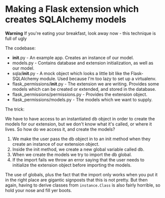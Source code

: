 # Making a Flask extension which creates SQLAlchemy models

**Warning** If you're eating your breakfast, look away now - this technique is full of ugly

The codebase:

- __init__.py - An example app.  Creates an instance of our model.
- models.py - Contains database and extension initialization, as well as our model.
- sqla/__init__.py - A mock object which looks a little bit like the Flask-SQLAlchemy module.  Used because I'm too lazy to set up a virtualenv.
- flask_permissions/__init__.py - The extension we are writing.  Provides some models which can be created or extended, and stored in the database.
- flask_permissions/permissions.py - Provides the extension object.
- flask_permissions/models.py - The models which we want to supply.

The trick:

We have to have access to an instantiated db object in order to create the models for our extension, but we don't know what it's called, or where it lives.  So how do we access it, and create the models?

1. We make the user pass the db object in to an init method when they create an instance of our extension object.
2. Inside the init method, we create a new global variable called db.
3. When we create the models we try to import the db global.
4. If the import fails we throw an error saying that the user needs to initialize the extension object before importing the models.

The use of globals, plus the fact that the import only works when you put it in the right place are gigantic signposts that this is not pretty.  But then again, having to derive classes from `instance.Class` is also fairly horrible, so hold your nose and fill yer boots.

